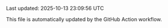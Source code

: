 Last updated: 2025-10-13 23:09:56 UTC

This file is automatically updated by the GitHub Action workflow.

